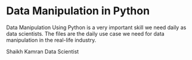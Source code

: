 # Data Manipulation in Python
Data Manipulation Using Python is a very important skill we need daily as data scientists.
The files are the daily use case we need for data manipulation in the real-life industry. 

Shaikh Kamran
Data Scientist
